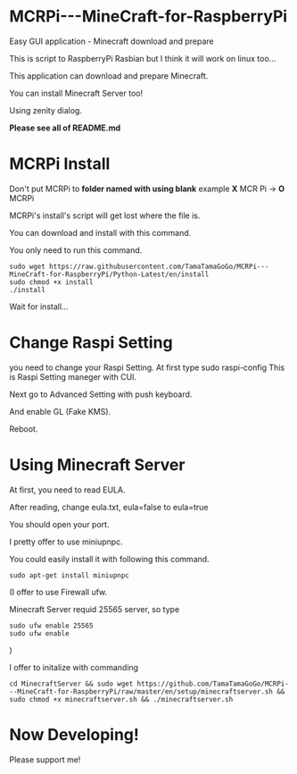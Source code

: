 # MCRPi---MineCraft-for-RaspberryPi

Easy GUI application - Minecraft download and prepare

This is script to RaspberryPi Rasbian but I think it will work on linux too...

This application can download and prepare Minecraft.

You can install Minecraft Server too!

Using zenity dialog.

**Please see all of README.md**

# MCRPi Install

Don't put MCRPi to **folder named with using blank** example **X** MCR Pi ->
**O** MCRPi

MCRPi's install's script will get lost where the file is.

You can download and install with this command.

You only need to run this command.

    sudo wget https://raw.githubusercontent.com/TamaTamaGoGo/MCRPi---MineCraft-for-RaspberryPi/Python-Latest/en/install
    sudo chmod +x install
    ./install

Wait for install...

# Change Raspi Setting

you need to change your Raspi Setting. At first type
 sudo raspi-config
This is Raspi Setting maneger with CUI.

Next go to Advanced Setting with push keyboard.

And enable GL (Fake KMS).

Reboot.

# Using Minecraft Server

At first, you need to read EULA.

After reading, change eula.txt, eula=false to eula=true

You should open your port.

I pretty offer to use miniupnpc.

You could easily install it with following this command.

    sudo apt-get install miniupnpc

(I offer to use Firewall ufw.

Minecraft Server requid 25565 server, so type

    sudo ufw enable 25565
    sudo ufw enable

)

I offer to initalize with commanding

    cd MinecraftServer && sudo wget https://github.com/TamaTamaGoGo/MCRPi---MineCraft-for-RaspberryPi/raw/master/en/setup/minecraftserver.sh && sudo chmod +x minecraftserver.sh && ./minecraftserver.sh

# Now Developing!

Please support me!
